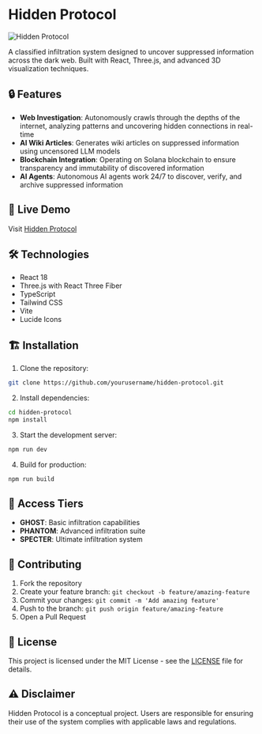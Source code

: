 # Hidden Protocol

![Hidden Protocol](https://raw.githubusercontent.com/yourusername/hidden-protocol/main/public/logo/image.png)

A classified infiltration system designed to uncover suppressed information across the dark web. Built with React, Three.js, and advanced 3D visualization techniques.

## 🔒 Features

- **Web Investigation**: Autonomously crawls through the depths of the internet, analyzing patterns and uncovering hidden connections in real-time
- **AI Wiki Articles**: Generates wiki articles on suppressed information using uncensored LLM models
- **Blockchain Integration**: Operating on Solana blockchain to ensure transparency and immutability of discovered information
- **AI Agents**: Autonomous AI agents work 24/7 to discover, verify, and archive suppressed information

## 🚀 Live Demo

Visit [Hidden Protocol](https://hiddenprotocol.xyz)

## 🛠️ Technologies

- React 18
- Three.js with React Three Fiber
- TypeScript
- Tailwind CSS
- Vite
- Lucide Icons

## 🏗️ Installation

1. Clone the repository:
```bash
git clone https://github.com/yourusername/hidden-protocol.git
```

2. Install dependencies:
```bash
cd hidden-protocol
npm install
```

3. Start the development server:
```bash
npm run dev
```

4. Build for production:
```bash
npm run build
```

## 🔐 Access Tiers

- **GHOST**: Basic infiltration capabilities
- **PHANTOM**: Advanced infiltration suite
- **SPECTER**: Ultimate infiltration system

## 🤝 Contributing

1. Fork the repository
2. Create your feature branch: `git checkout -b feature/amazing-feature`
3. Commit your changes: `git commit -m 'Add amazing feature'`
4. Push to the branch: `git push origin feature/amazing-feature`
5. Open a Pull Request

## 📄 License

This project is licensed under the MIT License - see the [LICENSE](LICENSE) file for details.

## ⚠️ Disclaimer

Hidden Protocol is a conceptual project. Users are responsible for ensuring their use of the system complies with applicable laws and regulations.